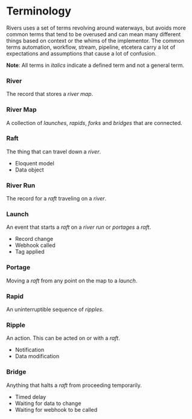 # Terminology

Rivers uses a set of terms revolving around waterways, but avoids more common terms that tend to be overused and can
mean many different things based on context or the whims of the implementor. The common terms automation, workflow,
stream, pipeline, etcetera carry a lot of expectations and assumptions that cause a lot of confusion. 

**Note**: All terms in _italics_ indicate a defined term and not a general term. 

### River
The record that stores a _river map_.

### River Map
A collection of _launches_, _rapids_, _forks_ and _bridges_ that are connected.

### Raft
The thing that can travel down a _river_.

- Eloquent model
- Data object

### River Run
The record for a _raft_ traveling on a _river_.

### Launch
An event that starts a _raft_ on a _river run_ or _portages_ a _raft_.

- Record change
- Webhook called
- Tag applied

### Portage
Moving a _raft_ from any point on the map to a _launch_.

### Rapid
An uninterruptible sequence of _ripples_.

### Ripple
An action. This can be acted on or with a _raft_.

- Notification
- Data modification

### Bridge
Anything that halts a _raft_ from proceeding temporarily.

- Timed delay
- Waiting for data to change
- Waiting for webhook to be called